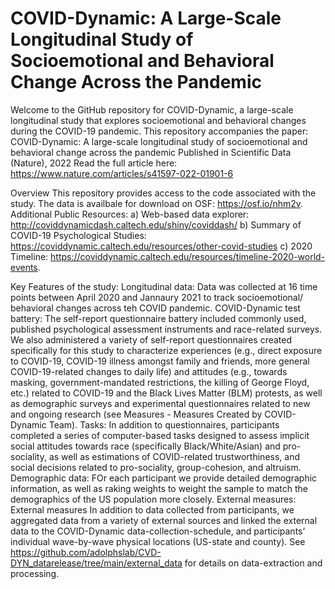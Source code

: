# COVID-Dynamic: A Large-Scale Longitudinal Study of Socioemotional and Behavioral Change Across the Pandemic
Welcome to the GitHub repository for COVID-Dynamic, a large-scale longitudinal study that explores socioemotional and behavioral changes during the COVID-19 pandemic. 
This repository accompanies the paper: COVID-Dynamic: A large-scale longitudinal study of socioemotional and behavioral change across the pandemic
Published in Scientific Data (Nature), 2022
Read the full article here: https://www.nature.com/articles/s41597-022-01901-6

Overview
This repository provides access to the code associated with the study. The data is availbale for download on OSF: https://osf.io/nhm2v.
Additional Public Resources:
a) Web-based data explorer:
http://coviddynamicdash.caltech.edu/shiny/coviddash/
b) Summary of COVID-19 Psychological Studies:
https://coviddynamic.caltech.edu/resources/other-covid-studies
c) 2020 Timeline:
https://coviddynamic.caltech.edu/resources/timeline-2020-world-events.

Key Features of the study:
Longitudinal data: 
Data was collected at 16 time points between April 2020 and Jannaury 2021 to track socioemotional/ behavioral changes across teh COVID pandemic.
COVID-Dynamic test battery:
The self-report questionnaire battery included commonly used, published psychological assessment instruments and race-related surveys. 
We also administered a variety of self-report questionnaires created specifically for this study to characterize experiences (e.g., direct exposure to COVID-19, COVID-19 illness amongst family and friends, more general COVID-19-related changes to daily life) and attitudes (e.g., towards masking, government-mandated restrictions, the killing of George Floyd, etc.) related to COVID-19 and the Black Lives Matter (BLM) protests, as well as demographic surveys and experimental questionnaires related to new and ongoing research (see Measures - Measures Created by COVID-Dynamic Team).
Tasks:
In addition to questionnaires, participants completed a series of computer-based tasks designed to assess implicit social attitudes towards race (specifically Black/White/Asian) and pro-sociality, as well as estimations of COVID-related trustworthiness, and social decisions related to pro-sociality, group-cohesion, and altruism. 
Demographic data:
FOr each participant we provide detailed demographic information, as well as raking weights to weight the sample to match the demographics of the US population more closely. 
External measures: 
External measures In addition to data collected from participants, we aggregated data from a variety of external sources and linked the external data to the COVID-Dynamic data-collection-schedule, and participants’ individual wave-by-wave physical locations (US-state and county). See https://github.com/adolphslab/CVD-DYN_datarelease/tree/main/external_data for details on data-extraction and processing.
